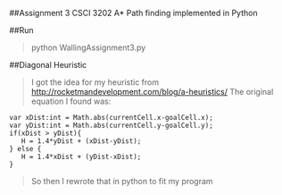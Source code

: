 ##Assignment 3 CSCI 3202
A* Path finding implemented in Python

##Run
>python WallingAssignment3.py

##Diagonal Heuristic
>I got the idea for my heuristic from http://rocketmandevelopment.com/blog/a-heuristics/
>The original equation I found was:

```
var xDist:int = Math.abs(currentCell.x-goalCell.x);
var yDist:int = Math.abs(currentCell.y-goalCell.y);
if(xDist > yDist){
   H = 1.4*yDist + (xDist-yDist);
} else {
   H = 1.4*xDist + (yDist-xDist);
}
```

>So then I rewrote that in python to fit my program

